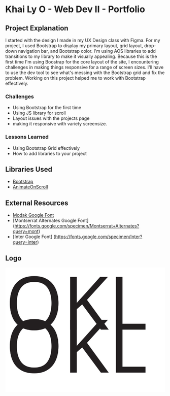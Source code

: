 # Khai Ly O - Web Dev II - Portfolio

## Project Explanation
I started with the design I made in my UX Design class with Figma. For my project, I used Bootstrap to display my primary layout, grid layout, drop-down navigation bar, and Bootstrap color. I'm using AOS libraries to add transitions to my library to make it visually appealing. Because this is the first time I'm using Boostrap for the core layout of the site, I encountering challenges in making things responsive for a range of screen sizes. I'll have to use the dev tool to see what's messing with the Bootstrap grid and fix the problem. Working on this project helped me to work with Bootstrap effectively. 

### Challenges
- Using Bootstrap for the first time
- Using JS library for scroll
- Layout issues with the projects page
- making it responsive with variety screensize.

### Lessons Learned
- Using Bootstrap Grid effectively
- How to add libraries to your project

## Libraries Used
- [Bootstrap](https://getbootstrap.com/)
- [AnimateOnScroll](https://michalsnik.github.io/aos/)

## External Resources
- [Modak Google Font](https://fonts.google.com/specimen/Modak?query=modak)
- [Montserrat Alternates Google Font] (https://fonts.google.com/specimen/Montserrat+Alternates?query=mont) 
- [Inter Google Font] (https://fonts.google.com/specimen/Inter?query=inter)

## Logo
![placeholder](images/logo.svg)


